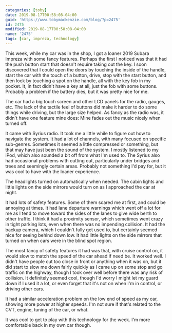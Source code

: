 ```yaml
---
categories: [toby]
date: 2019-08-17T00:58:08-04:00
guid: 'https://www.tobymackenzie.com/blog/?p=2475'
id: 2475
modified: 2019-08-17T00:58:08-04:00
name: '2475'
tags: [car, impreza, technology]
---
```


This week, while my car was in the shop, I got a loaner 2019 Subara Impreza with some fancy features.<!--more-->  Perhaps the first I noticed was that it had the push button start that doesn't require taking out the key.  I soon discovered that I could open the doors by touching the inside of the handle, start the car with the touch of a button, drive, stop with the start button, and then lock by touching a spot on the handle, all with the key fob in my pocket.  It, in fact didn't have a key at all, just the fob with some buttons.  Probably a problem if the battery dies, but it was pretty nice for me.

The car had a big touch screen and other LCD panels for the radio, gauges, etc.  The lack of the tactile feel of buttons did make it harder to do some things while driving, but the large size helped.  As fancy as the radio was, it didn't have one feature mine does:  Mine fades out the music nicely when turned off.

It came with Syrius radio.  It took me a little while to figure out how to navigate the system.  It had a lot of channels, with many focused on specific sub-genres.  Sometimes it seemed a little compressed or something, but that may have just been the sound of the system.  I mostly listened to my iPod, which also sounded a bit off from what I'm used to.  The Syrius also had occasional problems with cutting out, particularly under bridges and trees and seemingly certain areas.  Probably not something I'd pay for, but it was cool to have with the loaner experience.

The headlights turned on automatically when needed.  The cabin lights and little lights on the side mirrors would turn on as I approached the car at night. 

It had lots of safety features.  Some of them scared me at first, and could be annoying at times.  It had lane departure warnings which went off a lot for me as I tend to move toward the sides of the lanes to give wide berth to other traffic.  I think it had a proximity sensor, which sometimes went crazy in tight parking lots, even when there was no impending collision.  It had the backup camera, which I couldn't fully get used to, but certainly seemed nice for seeing behind down low.  It had little lights on the side mirrors that turned on when cars were in the blind spot region.

The most fancy of safety features it had was that, with cruise control on, it would slow to match the speed of the car ahead if need be.  It worked well.  I didn't have people cut too close in front or anything when it was on, but it did start to slow me down fairly quickly as I came up on some stop and go traffic on the highway, though I took over well before there was any risk of collision.  It definitely seemed cool, though I'd worry I might let my guard down if I used it a lot, or even forget that it's not on when I'm in control, or driving other cars.

It had a similar acceleration problem on the low end of speed as my car, showing more power at higher speeds.  I'm not sure if that's related to the CVT, engine, tuning of the car, or what.

It was cool to get to play with this technology for the week.  I'm more comfortable back in my own car though.
